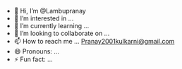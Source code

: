 - 👋 Hi, I’m @Lambupranay
- 👀 I’m interested in ...
- 🌱 I’m currently learning ...
- 💞️ I’m looking to collaborate on ...
- 📫 How to reach me ... Pranay2001kulkarni@gmail.com
- 😄 Pronouns: ...
- ⚡ Fun fact: ...

<!---
Lambupranay/Lambupranay is a ✨ special ✨ repository because its `README.md` (this file) appears on your GitHub profile.
You can click the Preview link to take a look at your changes.
--->

